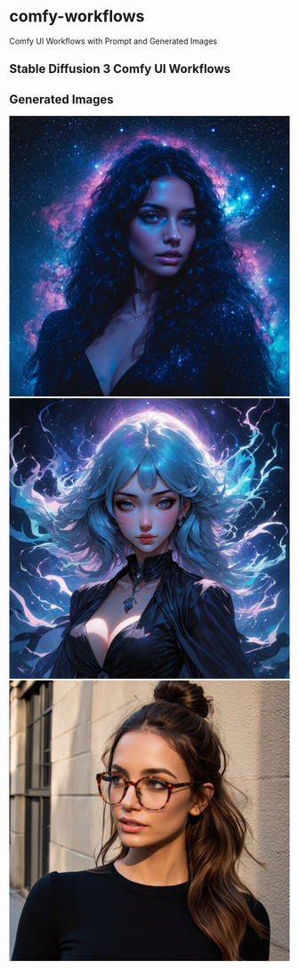 # comfy-workflows
Comfy UI Workflows with Prompt and Generated Images

## Stable Diffusion 3  Comfy UI Workflows

## Generated Images
![](workflows/sd3/cc5fbc4f-2c41-4e70-8f28-f8ee9d783f01.png)
![](workflows/sd3/ComfyUI_temp_nfjeq_00001_.png)
![](workflows/sd3/164c250f-45c7-4cd0-9706-a7d6d3b1b8dd.png)